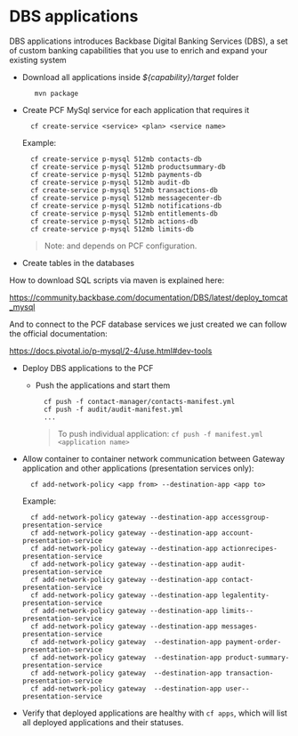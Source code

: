 # DBS applications

DBS applications introduces Backbase Digital Banking Services (DBS), a set of custom banking capabilities that you use
to enrich and expand your existing system

- Download all applications inside _${capability}/target_ folder

		 mvn package


- Create PCF MySql service for each application that requires it

		cf create-service <service> <plan> <service name>
		
	Example:
	
		cf create-service p-mysql 512mb contacts-db
		cf create-service p-mysql 512mb productsummary-db
		cf create-service p-mysql 512mb payments-db
		cf create-service p-mysql 512mb audit-db
		cf create-service p-mysql 512mb transactions-db
		cf create-service p-mysql 512mb messagecenter-db
		cf create-service p-mysql 512mb notifications-db
		cf create-service p-mysql 512mb entitlements-db
		cf create-service p-mysql 512mb actions-db
		cf create-service p-mysql 512mb limits-db

    > Note: _<service>_ and _<plan>_ depends on PCF configuration.


- Create tables in the databases

How to download SQL scripts via maven is explained here:

https://community.backbase.com/documentation/DBS/latest/deploy_tomcat_mysql

And to connect to the PCF database services we just created we can follow the official documentation:

https://docs.pivotal.io/p-mysql/2-4/use.html#dev-tools


- Deploy DBS applications to the PCF

		                   
	- Push the applications and start them
		                                     
		    cf push -f contact-manager/contacts-manifest.yml
		    cf push -f audit/audit-manifest.yml
            ...

       > To push individual application: `cf push -f manifest.yml <application name>`
		

- Allow container to container network communication between Gateway application and other applications (presentation services only):

	   	cf add-network-policy <app from> --destination-app <app to>
		
    Example:

		cf add-network-policy gateway --destination-app accessgroup-presentation-service
		cf add-network-policy gateway --destination-app account-presentation-service
		cf add-network-policy gateway --destination-app actionrecipes-presentation-service
		cf add-network-policy gateway --destination-app audit-presentation-service
		cf add-network-policy gateway --destination-app contact-presentation-service
		cf add-network-policy gateway --destination-app legalentity-presentation-service
		cf add-network-policy gateway --destination-app limits--presentation-service
		cf add-network-policy gateway --destination-app messages-presentation-service
		cf add-network-policy gateway  --destination-app payment-order-presentation-service
		cf add-network-policy gateway  --destination-app product-summary-presentation-service
		cf add-network-policy gateway  --destination-app transaction-presentation-service
		cf add-network-policy gateway  --destination-app user--presentation-service

- Verify that deployed applications are healthy with `cf apps`, which will list all deployed applications and their statuses.
